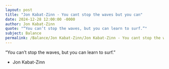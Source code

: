 ```yaml
---
layout: post
title: "Jon Kabat-Zinn - You cant stop the waves but you can"
date: 2024-12-28 12:00:00 -0000
author: Jon Kabat-Zinn
quote: "“You can’t stop the waves, but you can learn to surf.”"
subject: Balance
permalink: /Balance/Jon Kabat-Zinn/Jon Kabat-Zinn - You cant stop the waves but you can
---
```


“You can’t stop the waves, but you can learn to surf.”

- Jon Kabat-Zinn
